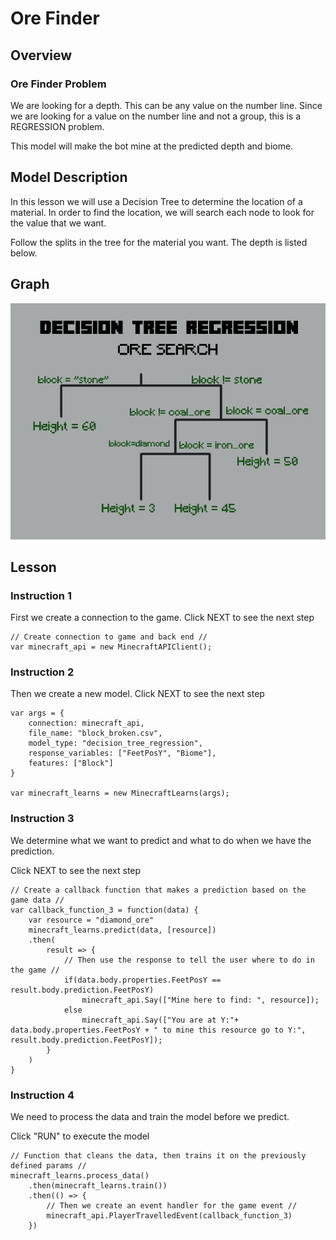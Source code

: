 # Ore Finder

## Overview
### Ore Finder Problem

We are looking for a depth. This can be any value on the number line.
Since we are looking for a value on the number line and not a group, 
this is a REGRESSION problem.

This model will make the bot mine at the predicted depth and biome.


## Model Description

In this lesson we will use a Decision Tree to determine the location of a material. In order to find
the location, we will search each node to look for the value that we want.

Follow the splits in the tree for the material you want. The depth is listed below.

## Graph 
![In order to find the desired value, follow the split to the node you want.](https://github.com/Nathan-Nesbitt/Minecraft_Parse/blob/master/decision_tree.png)

## Lesson
### Instruction 1
First we create a connection to the game. Click NEXT to see the next step
```
// Create connection to game and back end //
var minecraft_api = new MinecraftAPIClient();
```

### Instruction 2
Then we create a new model. Click NEXT to see the next step

```
var args = {
    connection: minecraft_api, 
    file_name: "block_broken.csv", 
    model_type: "decision_tree_regression", 
    response_variables: ["FeetPosY", "Biome"],
    features: ["Block"]
}

var minecraft_learns = new MinecraftLearns(args);

```

### Instruction 3
We determine what we want to predict and what to do when we have the prediction.

Click NEXT to see the next step

```
// Create a callback function that makes a prediction based on the game data //
var callback_function_3 = function(data) {
    var resource = "diamond_ore"
    minecraft_learns.predict(data, [resource])
    .then(
        result => {
            // Then use the response to tell the user where to do in the game //
            if(data.body.properties.FeetPosY == result.body.prediction.FeetPosY)
                minecraft_api.Say(["Mine here to find: ", resource]);
            else
                minecraft_api.Say(["You are at Y:"+ data.body.properties.FeetPosY + " to mine this resource go to Y:", result.body.prediction.FeetPosY]);
        }            
    )
}
```

### Instruction 4
We need to process the data and train the model before we predict.

Click "RUN" to execute the model
```
// Function that cleans the data, then trains it on the previously defined params //
minecraft_learns.process_data()
    .then(minecraft_learns.train())
    .then(() => {
        // Then we create an event handler for the game event //
        minecraft_api.PlayerTravelledEvent(callback_function_3)
    })
```